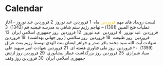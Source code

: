 # Calendar



<tbody>
<tr>
<td style="width: 728px;" colspan="2">لیست رویداد های مهم&nbsp;<span style="color: #ffcc00;">فروردین&nbsp;</span>ماه</td>
</tr>
<tr>
<td style="width: 100px;">&nbsp;1 فروردین</td>
<td style="text-align: right; width: 636.347px;">عيد نوروز</td>
</tr>
<tr>
<td style="width: 100px;">&nbsp;2 فروردين</td>
<td style="text-align: right; width: 636.347px;">عيد نوروز – آغاز عمليات فتح المبين (1361) – تهاجم رژيم ستم شاهي به مدرسه فيضيه قم (1342)</td>
</tr>
<tr>
<td style="width: 100px;">&nbsp;3 فروردين</td>
<td style="text-align: right; width: 636.347px;">&nbsp;عيد نورور</td>
</tr>
<tr>
<td style="width: 91.6534px;">&nbsp;4 فروردين</td>
<td style="text-align: right; width: 636.347px;">&nbsp;عيد نوروز</td>
</tr>
<tr>
<td style="width: 91.6534px;">&nbsp;12 فروردين</td>
<td style="text-align: right; width: 636.347px;">&nbsp;روز جمهوري اسلامي ايران</td>
</tr>
<tr>
<td style="width: 91.6534px;">&nbsp;13 فروردين</td>
<td style="text-align: right; width: 636.347px;">&nbsp;روز طبيعت</td>
</tr>
<tr>
<td style="width: 91.6534px;">&nbsp;18 فروردين</td>
<td style="text-align: right; width: 636.347px;">&nbsp;روز سلامتي ( روز جهاني بهداشت)</td>
</tr>
<tr>
<td style="width: 91.6534px;">&nbsp;19 فروردين</td>
<td style="text-align: right; width: 636.347px;">&nbsp;شهادت آيت الله سيد محمد باقر صدر و خواهر ايشان بنت الهدي توسط رژيم بعث عراق (1359)</td>
</tr>
<tr>
<td style="width: 91.6534px;">&nbsp;۲۰ فروردین</td>
<td style="text-align: right; width: 636.347px;">&nbsp;روز ملی فناوری هسته ای</td>
</tr>
<tr>
<td style="width: 91.6534px;">&nbsp;21 فروردين</td>
<td style="text-align: right; width: 636.347px;">شهادت امير سپهبد علي صياد شيرازي</td>
</tr>
<tr>
<td style="width: 91.6534px;">&nbsp;25 فروردين</td>
<td style="text-align: right; width: 636.347px;">روز بزرگداشت عطار نيشابوري</td>
</tr>
<tr>
<td style="width: 91.6534px;">&nbsp;29 فروردين</td>
<td style="text-align: right; width: 636.347px;">روز ارتش جمهوري اسلامي ايران</td>
</tr>
<tr>
<td style="width: 91.6534px;">&nbsp;30 فروردين</td>
<td style="text-align: right; width: 636.347px;">روز وقف</td>
</tr>
</tbody>
